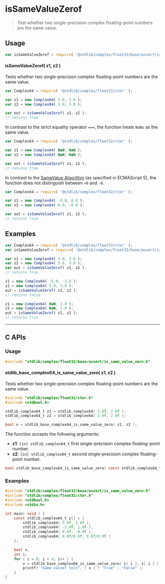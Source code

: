 <!--

@license Apache-2.0

Copyright (c) 2024 The Stdlib Authors.

Licensed under the Apache License, Version 2.0 (the "License");
you may not use this file except in compliance with the License.
You may obtain a copy of the License at

   http://www.apache.org/licenses/LICENSE-2.0

Unless required by applicable law or agreed to in writing, software
distributed under the License is distributed on an "AS IS" BASIS,
WITHOUT WARRANTIES OR CONDITIONS OF ANY KIND, either express or implied.
See the License for the specific language governing permissions and
limitations under the License.

-->

# isSameValueZerof

> Test whether two single-precision complex floating-point numbers are the same value.

<!-- Section to include introductory text. Make sure to keep an empty line after the intro `section` element and another before the `/section` close. -->

<section class="intro">

</section>

<!-- /.intro -->

<!-- Package usage documentation. -->

<section class="usage">

## Usage

```javascript
var isSameValueZerof = require( '@stdlib/complex/float32/base/assert/is-same-value-zero' );
```

#### isSameValueZerof( z1, z2 )

Tests whether two single-precision complex floating-point numbers are the same value.

```javascript
var Complex64 = require( '@stdlib/complex/float32/ctor' );

var z1 = new Complex64( 5.0, 3.0 );
var z2 = new Complex64( 5.0, 3.0 );

var out = isSameValueZerof( z1, z2 );
// returns true
```

In contrast to the strict equality operator `===`, the function treats `NaNs` as the same value.

```javascript
var Complex64 = require( '@stdlib/complex/float32/ctor' );

var z1 = new Complex64( NaN, NaN );
var z2 = new Complex64( NaN, NaN );

var out = isSameValueZerof( z1, z2 );
// returns true
```

In contrast to the [SameValue Algorithm][@stdlib/complex/float32/base/assert/is-same-value] (as specified in ECMAScript 5), the function does not distinguish between `+0` and `-0`.

```javascript
var Complex64 = require( '@stdlib/complex/float32/ctor' );

var z1 = new Complex64( -0.0, 0.0 );
var z2 = new Complex64( 0.0, -0.0 );

var out = isSameValueZerof( z1, z2 );
// returns true
```

</section>

<!-- /.usage -->

<!-- Package usage notes. Make sure to keep an empty line after the `section` element and another before the `/section` close. -->

<section class="notes">

</section>

<!-- /.notes -->

<!-- Package usage examples. -->

<section class="examples">

## Examples

<!-- eslint no-undef: "error" -->

```javascript
var Complex64 = require( '@stdlib/complex/float32/ctor' );
var isSameValueZerof = require( '@stdlib/complex/float32/base/assert/is-same-value-zero' );

var z1 = new Complex64( 5.0, 3.0 );
var z2 = new Complex64( 5.0, 3.0 );
var out = isSameValueZerof( z1, z2 );
// returns true

z1 = new Complex64( -5.0, -3.0 );
z2 = new Complex64( 5.0, 3.0 );
out = isSameValueZerof( z1, z2 );
// returns false

z1 = new Complex64( NaN, 3.0 );
z2 = new Complex64( NaN, 3.0 );
out = isSameValueZerof( z1, z2 );
// returns true
```

</section>

<!-- /.examples -->

<!-- C interface documentation. -->

* * *

<section class="c">

## C APIs

<!-- Section to include introductory text. Make sure to keep an empty line after the intro `section` element and another before the `/section` close. -->

<section class="intro">

</section>

<!-- /.intro -->

<!-- C usage documentation. -->

<section class="usage">

### Usage

```c
#include "stdlib/complex/float32/base/assert/is_same_value_zero.h"
```

#### stdlib_base_complex64_is_same_value_zero( z1, z2 )

Tests whether two single-precision complex floating-point numbers are the same value.

```c
#include "stdlib/complex/float32/ctor.h"
#include <stdbool.h>

stdlib_complex64_t z1 = stdlib_complex64( 5.0f, 2.0f );
stdlib_complex64_t z2 = stdlib_complex64( 5.0f, 2.0f );

bool v = stdlib_base_complex64_is_same_value_zero( z1, z2 );
```

The function accepts the following arguments:

-   **z1**: `[in] stdlib_complex64_t` first single-precision complex floating-point number.
-   **z2**: `[in] stdlib_complex64_t` second single-precision complex floating-point number.

```c
bool stdlib_base_complex64_is_same_value_zero( const stdlib_complex64_t z1, const stdlib_complex64_t z2 );
```

</section>

<!-- /.usage -->

<!-- C API usage notes. Make sure to keep an empty line after the `section` element and another before the `/section` close. -->

<section class="notes">

</section>

<!-- /.notes -->

<!-- C API usage examples. -->

<section class="examples">

### Examples

```c
#include "stdlib/complex/float32/base/assert/is_same_value_zero.h"
#include "stdlib/complex/float32/ctor.h"
#include <stdbool.h>
#include <stdio.h>

int main( void ) {
    const stdlib_complex64_t z[] = {
        stdlib_complex64( 5.0f, 2.0f ),
        stdlib_complex64( -2.0f, 1.0f ),
        stdlib_complex64( 0.0f, -0.0f ),
        stdlib_complex64( 0.0f/0.0f, 0.0f/0.0f )
    };

    bool v;
    int i;
    for ( i = 0; i < 4; i++ ) {
        v = stdlib_base_complex64_is_same_value_zero( z[ i ], z[ i ] );
        printf( "Same value? %s\n", ( v ) ? "True" : "False" );
    }
}
```

</section>

<!-- /.examples -->

</section>

<!-- /.c -->

<!-- Section to include cited references. If references are included, add a horizontal rule *before* the section. Make sure to keep an empty line after the `section` element and another before the `/section` close. -->

<section class="references">

</section>

<!-- /.references -->

<!-- Section for related `stdlib` packages. Do not manually edit this section, as it is automatically populated. -->

<section class="related">

</section>

<!-- /.related -->

<!-- Section for all links. Make sure to keep an empty line after the `section` element and another before the `/section` close. -->

<section class="links">

[@stdlib/complex/float32/base/assert/is-same-value]: https://github.com/stdlib-js/complex/tree/main/float32/base/assert/is-same-value

</section>

<!-- /.links -->
